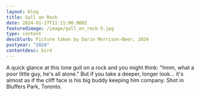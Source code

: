 ```yaml
---
layout: blog
title: Gull on Rock
date: 2024-01-27T11:11:00.000Z
featuredimage: /image/gull_on_rock-5.jpg
type: content
descblurb: Picture taken by Darin Morrison-Beer, 2024
postyear: "2024"
contentdesc: bird
---
```

A quick glance at this lone gull on a rock and you might think: "hmm, what a poor little guy, he's all alone." But if you take a deeper, longer look... it's almost as if the cliff face is his big buddy keeping him company. Shot in Bluffers Park, Toronto.
